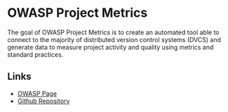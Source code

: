 OWASP Project Metrics
=====================

The goal of OWASP Project Metrics is to create an automated tool able to
connect to the majority of distributed version control systems (DVCS)
and generate data to measure project activity and quality using metrics
and standard practices.

Links
-----

+ [OWASP Page](https://www.owasp.org/index.php/Projects/OWASP_Project_Metrics_Page "OWASP Project Metrics")
+ [Github Repository](https://github.com/OWASP/OWASP-Project-Metrics "OWASP Project Metrics GitHub")
